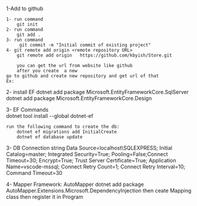 1-Add to github 
 
    1- run command  
        git init
    2- run command 
        git add .
    3- run command 
         git commit -m "Initial commit of existing project"
    4- git remote add origin <remote repository URL>
        git remote add origin   https://github.com/kbyish/Store.git

        you can get the url from website like github 
        after you create  a new 
    go to github and create new repository and get url of that 
    Ex: 




2- install EF 
    dotnet add package Microsoft.EntityFrameworkCore.SqlServer
    dotnet add package Microsoft.EntityFrameworkCore.Design

    
3- EF Commands  
    dotnet tool install --global dotnet-ef

    run the following command to create the db:
        dotnet ef migrations add InitialCreate
        dotnet ef database update

3- DB Connection string
    Data Source=localhost\SQLEXPRESS;
    Initial Catalog=master;
    Integrated Security=True;
    Pooling=False;Connect Timeout=30;
    Encrypt=True;
    Trust Server Certificate=True;
    Application Name=vscode-mssql;
    Connect Retry Count=1;
    Connect Retry Interval=10;
    Command Timeout=30


4- Mapper Framework: AutoMapper
    dotnet add package AutoMapper.Extensions.Microsoft.DependencyInjection
    then ceate Mapping class 
    then register it in Program 


